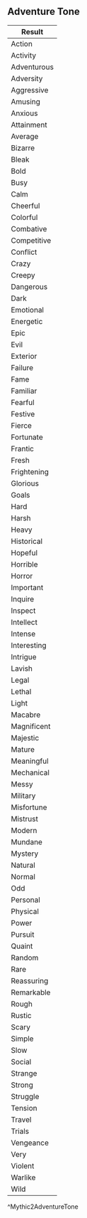 ## Adventure Tone
| Result      |
| ----------- |
| Action      |
| Activity    |
| Adventurous |
| Adversity   |
| Aggressive  |
| Amusing     |
| Anxious     |
| Attainment  |
| Average     |
| Bizarre     |
| Bleak       |
| Bold        |
| Busy        |
| Calm        |
| Cheerful    |
| Colorful    |
| Combative   |
| Competitive |
| Conflict    |
| Crazy       |
| Creepy      |
| Dangerous   |
| Dark        |
| Emotional   |
| Energetic   |
| Epic        |
| Evil        |
| Exterior    |
| Failure     |
| Fame        |
| Familiar    |
| Fearful     |
| Festive     |
| Fierce      |
| Fortunate   |
| Frantic     |
| Fresh       |
| Frightening |
| Glorious    |
| Goals       |
| Hard        |
| Harsh       |
| Heavy       |
| Historical  |
| Hopeful     |
| Horrible    |
| Horror      |
| Important   |
| Inquire     |
| Inspect     |
| Intellect   |
| Intense     |
| Interesting |
| Intrigue    |
| Lavish      |
| Legal       |
| Lethal      |
| Light       |
| Macabre     |
| Magnificent |
| Majestic    |
| Mature      |
| Meaningful  |
| Mechanical  |
| Messy       |
| Military    |
| Misfortune  |
| Mistrust    |
| Modern      |
| Mundane     |
| Mystery     |
| Natural     |
| Normal      |
| Odd         |
| Personal    |
| Physical    |
| Power       |
| Pursuit     |
| Quaint      |
| Random      |
| Rare        |
| Reassuring  |
| Remarkable  |
| Rough       |
| Rustic      |
| Scary       |
| Simple      |
| Slow        |
| Social      |
| Strange     |
| Strong      |
| Struggle    |
| Tension     |
| Travel      |
| Trials      |
| Vengeance   |
| Very        |
| Violent     |
| Warlike     |
| Wild        |
^Mythic2AdventureTone